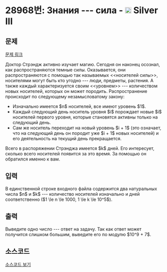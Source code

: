 # 28968번: Знания --- сила - <img src="https://static.solved.ac/tier_small/8.svg" style="height:20px" /> Silver III

<!-- performance -->

<!-- 문제 제출 후 깃허브에 푸시를 했을 때 제출한 코드의 성능이 입력될 공간입니다.-->

<!-- end -->

## 문제

[문제 링크](https://boj.kr/28968)


<p>Доктор Стрэндж активно изучает магию. Сегодня он наконец осознал, как распространяются темные силы. Оказывается, они распространяются с помощью так называемых &lt;&lt;носителей силы&gt;&gt;, носителями могут быть кто угодно --- люди, предметы, растения. А также каждый характеризуется своим &lt;&lt;уровнем&gt;&gt; --- количеством новых носителей, которых он может породить. Распространение происходит по следующему незамысловатому закону:</p>

<ul>
<li>Изначально имеется $n$ носителей, все имеют уровень $1$.</li>
<li>Каждый следующий день носитель уровня $i$ порождает новые $i$ носителей первого уровня, которые становятся активны только на следующий день.</li>
<li>Сам же носитель переходит на новый уровень $i + 1$ (это означает, что на следующий день он породит уже $i + 1$ новых носителей) и его деятельность на текущий день прекращается.</li>
</ul>

<p>Всего в распоряжении Стрэнджа имеется $k$ дней. Его интересует, сколько всего носителей появится за это время. За помощью он обратился именно к вам.</p>



## 입력


<p>В единственной строке входного файла содержится два натуральных числа $n$ и $k$ --- количество носителей изначально и дней соответственно ($1 \le n \le 1000, 1 \le k \le 10^5$).</p>



## 출력


<p>Выведите одно число --- ответ на задачу. Так как ответ может получится слишком большим, выведите его по модулю $10^9 + 7$.</p>



## 소스코드

[소스코드 보기](Знания%20---%20сила.py)